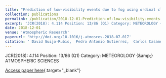 ```yaml
---
title: "Prediction of low-visibility events due to fog using ordinal classification"
collection: publications
permalink: /publication/2018-12-01-Prediction-of-low-visibility-events-due-to-fog-using-ordinal-classification
excerpt: 'JCR(2018): 4.114 Position: 13/86 (Q1) Category: METEOROLOGY {\&amp;} ATMOSPHERIC SCIENCES'
date: 2018-12-01
venue: 'Atmospheric Research'
paperurl: 'http://doi.org/10.1016/j.atmosres.2018.07.017'
citation: ' David Guijo-Rubio,  Pedro Antonio Gutiérrez,  Carlos Casanova-Mateo,  Julia Sanz-Justo,  Sancho Salcedo-Sanz,  César Hervás-Martínez, &quot;Prediction of low-visibility events due to fog using ordinal classification.&quot; Atmospheric Research, Vol.214, 2018, pp.64-73.'
---
```

JCR(2018): 4.114 Position: 13/86 (Q1) Category: METEOROLOGY {\&amp;} ATMOSPHERIC SCIENCES

[Access paper here](http://doi.org/10.1016/j.atmosres.2018.07.017){:target="_blank"}
